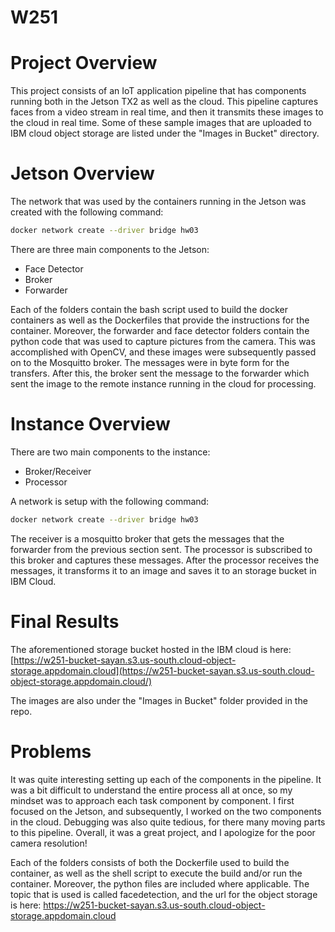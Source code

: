 # W251

# Project Overview

This project consists of an IoT application pipeline that has components running both in the Jetson TX2 as well as the cloud. This pipeline captures faces from a video stream in real time, and then it transmits these images to the cloud in real time. Some of these sample images that are uploaded to IBM cloud object storage are listed under the "Images in Bucket" directory.

# Jetson Overview

The network that was used by the containers running in the Jetson was created with the following command:

```bash
docker network create --driver bridge hw03
```

There are three main components to the Jetson:

* Face Detector
* Broker
* Forwarder

Each of the folders contain the bash script used to build the docker containers as well as the Dockerfiles that provide the instructions for the container.  Moreover, the forwarder and face detector folders contain the python code that was used to capture pictures from the camera.  This was accomplished with OpenCV, and these images were subsequently passed on to the Mosquitto broker.  The messages were in byte form for the transfers.  After this, the broker sent the message to the forwarder which sent the image to the remote instance running in the cloud for processing.  

# Instance Overview

There are two main components to the instance:

* Broker/Receiver
* Processor

A network is setup with the following command:

```bash
docker network create --driver bridge hw03
```

The receiver is a mosquitto broker that gets the messages that the forwarder from the previous section sent.  The processor is subscribed to this broker and captures these messages.  After the processor receives the messages, it transforms it to an image and saves it to an storage bucket in IBM Cloud.

# Final Results

The aforementioned storage bucket hosted in the IBM cloud is here: [https://w251-bucket-sayan.s3.us-south.cloud-object-storage.appdomain.cloud](https://w251-bucket-sayan.s3.us-south.cloud-object-storage.appdomain.cloud/)

The images are also under the "Images in Bucket" folder provided in the repo.  

# Problems

It was quite interesting setting up each of the components in the pipeline.  It was a bit difficult to understand the entire process all at once, so my mindset was to approach each task component by component.  I first focused on the Jetson, and subsequently, I worked on the two components in the cloud.  Debugging was also quite tedious, for there many moving parts to this pipeline.  Overall, it was a great project, and I apologize for the poor camera resolution!



Each of the folders consists of both the Dockerfile used to build the container, as well as the shell script to execute the build and/or run the container. Moreover, the python files are included where applicable. The topic that is used is called facedetection, and the url for the object storage is here: https://w251-bucket-sayan.s3.us-south.cloud-object-storage.appdomain.cloud